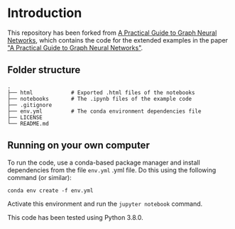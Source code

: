 # Introduction

This repository has been forked from [A Practical Guide to Graph Neural Networks](https://github.com/isolabs/gnn-tutorial), which contains the code for the extended examples in the paper ["A Practical Guide to Graph Neural Networks"](https://arxiv.org/abs/2010.05234).

## Folder structure

```
.
├── html            # Exported .html files of the notebooks
├── notebooks       # The .ipynb files of the example code
├── .gitignore                     
├── env.yml         # The conda environment dependencies file
├── LICENSE
└── README.md
```

## Running on your own computer

To run the code, use a conda-based package manager and install dependencies from the file ```env.yml``` .yml file. Do this using the following command (or similar):

```
conda env create -f env.yml
```

Activate this environment and run the ```jupyter notebook``` command.

This code has been tested using Python 3.8.0.
